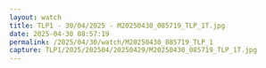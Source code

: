 ```yaml
---
layout: watch
title: TLP1 - 30/04/2025 - M20250430_085719_TLP_1T.jpg
date: 2025-04-30 08:57:19
permalink: /2025/04/30/watch/M20250430_085719_TLP_1
capture: TLP1/2025/202504/20250429/M20250430_085719_TLP_1T.jpg
---
```

